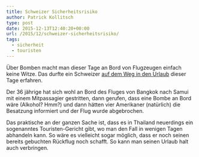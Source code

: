 ```yaml
---
title: Schweizer Sicherheitsrisiko
author: Patrick Kollitsch
type: post
date: 2015-12-13T12:40:20+00:00
url: /2015/12/schweizer-sicherheitsrisiko/
tags:
  - sicherheit
  - touristen
---
```


&Uuml;ber Bomben macht man dieser Tage an Bord von Flugzeugen einfach keine Witze. Das durfte ein Schweizer [auf dem Weg in den Urlaub][1] dieser Tage erfahren. 

Der 36 j&auml;hrige hat sich wohl an Bord des Fluges von Bangkok nach Samui mit einem Mitpassagier gestritten, dann gerufen, dass eine Bombe an Bord w&auml;re (Alkohol? Hmm?) und dann h&auml;tten vier Amerikaner (nat&uuml;rlich) die Besatzung informiert und der Flug wurde abgebrochen. 

Das praktische an der ganzen Sache ist, dass es in Thailand neuerdings ein sogenanntes Touristen-Gericht gibt, wo man den Fall in wenigen Tagen abhandeln kann. So w&auml;re es vielleicht sogar m&ouml;glich, dass er noch seinen bereits gebuchten R&uuml;ckflug noch schafft. So kann man seinen Urlaub halt auch verbringen.

[1]: http://www.bangkokpost.com/news/general/792457/man-held-after-samui-flight-threat
